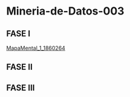 # Mineria-de-Datos-003
## FASE I
[MapaMental_1_1860264](https://github.com/HectorENP/Mineria-de-Datos-003/blob/main/MapaMental_1_1860264.pdf)

## FASE II

## FASE III
